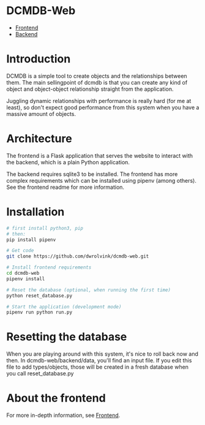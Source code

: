 # DCMDB-Web
- [Frontend](docs/frontend.md)
- [Backend](docs/backend.md)

# Introduction
DCMDB is a simple tool to create objects and the relationships between them.
The main sellingpoint of dcmdb is that you can create any kind of object
and object-object relationship straight from the application.

Juggling dynamic relationships with performance is really hard (for me at least),
so don't expect good performance from this system when you have a massive amount
of objects.

# Architecture
The frontend is a Flask application that serves the website to interact with
the backend, which is a plain Python application.

The backend requires sqlite3 to be installed. The frontend has more complex
requirements which can be installed using pipenv (among others). See the frontend 
readme for more information.

# Installation
```bash
# first install python3, pip
# then:
pip install pipenv

# Get code
git clone https://github.com/dwrolvink/dcmdb-web.git

# Install frontend requirements
cd dcmdb-web
pipenv install

# Reset the database (optional, when running the first time)
python reset_database.py

# Start the application (development mode)
pipenv run python run.py
```

# Resetting the database
When you are playing around with this system, it's nice to roll back now and then.
In dcmdb-web/backend/data, you'll find an input file. If you edit this file to add types/objects, those will be created in a fresh database when you call reset_database.py

# About the frontend
For more in-depth information, see [Frontend](docs/frontend.md).
